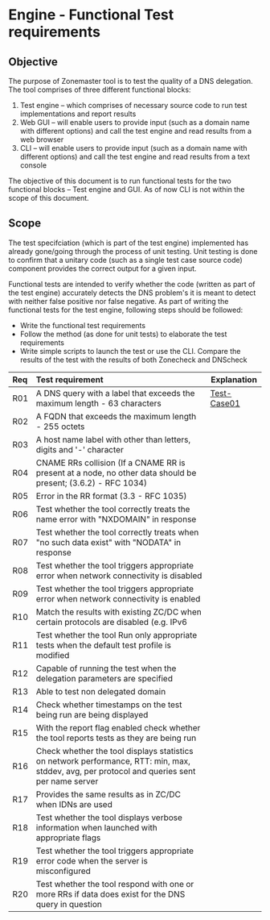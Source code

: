 Engine - Functional Test requirements
======================================

Objective
----------
The purpose of Zonemaster tool is to test the quality of a DNS delegation.
The tool comprises of three different functional blocks: 
   1. Test engine – which comprises of necessary source code to run test
implementations and report results
   2. Web GUI – will enable users to provide input (such as a domain name 
with different options) and call the test engine and read results from a web
browser
   3. CLI – will enable users to provide input (such as a domain name with
different options) and call the test engine and read results from a text
console

The objective of this document is to run functional tests for the two
functional blocks – Test engine and GUI. As of now CLI is not within the
scope of this document.

Scope
------

The test specifciation (which is part of the test engine) implemented has already
gone/going through the process of unit testing. Unit testing is done to
confirm that a unitary code (such as a single test case source code)
component provides the correct output for a given input. 

Functional tests are intended to verify whether the code (written as part of
the test engine) accurately detects the DNS problem's it is meant to detect
with neither false positive nor false negative. As part of writing the
functional tests for the test engine, following steps should be followed:
   * Write the functional test requirements
   * Follow the method (as done for unit tests) to elaborate the test
   requirements
   * Write simple scripts to launch the test or use the CLI.  Compare the 
   results of the test with the results of both Zonecheck and DNScheck



|Req| Test requirement                           |Explanation|
|:--|:-------------------------------------------|-----------|
|R01|A DNS query with a label that exceeds the maximum length - 63 characters|[Test-Case01](../specifications/functional-tests/test-case01.md)|
|R02|A FQDN that exceeds the maximum length - 255 octets||
|R03|A host name label with other than letters, digits and '-' character ||
|R04|CNAME RRs collision (If a CNAME RR is present at a node, no other data should be present; (3.6.2) - RFC 1034) ||
|R05|Error in the RR format (3.3 - RFC 1035)||
|R06|Test whether the tool correctly treats the name error with "NXDOMAIN" in response||
|R07|Test whether the tool correctly treats when "no such data exist"  with "NODATA" in response||
|R08|Test whether the tool triggers appropriate error when network connectivity is disabled||
|R09|Test whether the tool triggers appropriate error when network connectivity is enabled||
|R10|Match the results with existing ZC/DC when certain protocols are disabled (e.g. IPv6||
|R11|Test whether the tool Run only appropriate tests when the default test profile is modified||
|R12|Capable of running the test when the delegation parameters are specified||
|R13|Able to test non delegated domain||
|R14|Check whether timestamps on the test being run are being displayed||
|R15|With the report flag enabled check whether the tool reports tests as they are being run||
|R16|Check whether the tool displays statistics on network performance, RTT: min, max, stddev, avg, per protocol and queries sent per name server||
|R17|Provides the same results as in ZC/DC when IDNs are used||
|R18|Test whether the tool displays verbose information when launched with appropriate flags||
|R19|Test whether the tool triggers appropriate error code when the server is misconfigured||
|R20|Test whether the tool respond with one or more RRs if data does exist for the DNS query in question||


